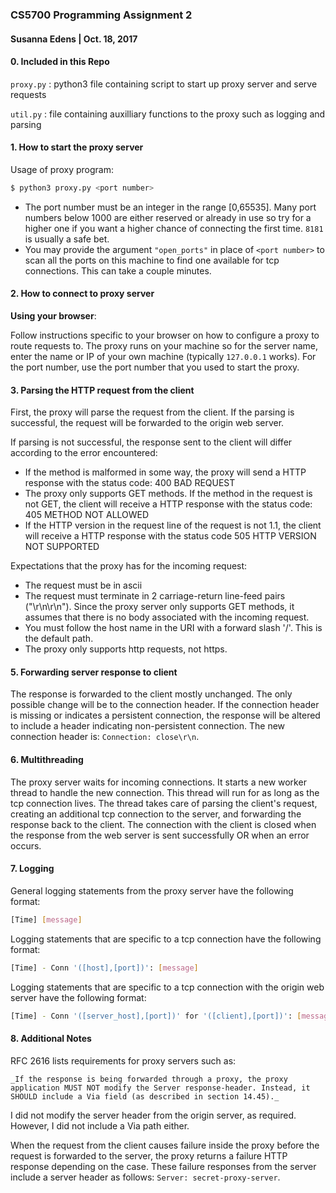 ### CS5700 Programming Assignment 2
#### Susanna Edens | Oct. 18, 2017

#### 0. Included in this Repo
`proxy.py` : python3 file containing script to start up proxy server and serve requests

`util.py` : file containing auxilliary functions to the proxy such as logging and parsing

#### 1. How to start the proxy server
Usage of proxy program:
```bash
$ python3 proxy.py <port number>
```
- The port number must be an integer in the range [0,65535]. Many port numbers below 1000 are either reserved or already in use so try for a higher one if you want a higher chance of connecting the first time. `8181` is usually a safe bet.
- You may provide the argument `"open_ports"` in place of `<port number>` to scan all the ports on this machine to find one available for tcp connections. This can take a couple minutes.


#### 2. How to connect to proxy server

**Using your browser**:

Follow instructions specific to your browser on how to configure a proxy to route requests to. The proxy runs on your machine so for the server name, enter the name or IP of your own machine (typically `127.0.0.1` works). For the port number, use the port number that you used to start the proxy.

#### 3. Parsing the HTTP request from the client
First, the proxy will parse the request from the client. If the parsing is successful, the request will be forwarded to the origin web server.

If parsing is not successful, the response sent to the client will differ according to the error encountered:
- If the method is malformed in some way, the proxy will send a HTTP response with the status code: 400 BAD REQUEST
- The proxy only supports GET methods. If the method in the request is not GET, the client will receive a HTTP response with the status code: 405 METHOD NOT ALLOWED
- If the HTTP version in the request line of the request is not 1.1, the client will receive a HTTP response with the status code 505 HTTP VERSION NOT SUPPORTED


Expectations that the proxy has for the incoming request:
- The request must be in ascii
- The request must terminate in 2 carriage-return line-feed pairs ("\r\n\r\n"). Since the proxy server only supports GET methods, it assumes that there is no body associated with the incoming request.
- You must follow the host name in the URI with a forward slash '/'. This is the default path.
- The proxy only supports http requests, not https.

#### 5. Forwarding server response to client
The response is forwarded to the client mostly unchanged. The only possible change will be to the connection header. If the connection header is missing or indicates a persistent connection, the response will be altered to include a header indicating non-persistent connection. The new connection header is: `Connection: close\r\n`.

#### 6. Multithreading
The proxy server waits for incoming connections. It starts a new worker thread to handle the new connection. This thread will run for as long as the tcp connection lives. The thread takes care of parsing the client's request, creating an additional tcp connection to the server, and forwarding the response back to the client. The connection with the client is closed when the response from the web server is sent successfully OR when an error occurs.

#### 7. Logging
General logging statements from the proxy server have the following format:
```bash
[Time] [message]
```
Logging statements that are specific to a tcp connection have the following format:
```bash
[Time] - Conn '([host],[port])': [message]
```
Logging statements that are specific to a tcp connection with the origin web server have the following format:
```bash
[Time] - Conn '([server_host],[port])' for '([client],[port])': [message]
```
#### 8. Additional Notes

RFC 2616 lists requirements for proxy servers such as:

    _If the response is being forwarded through a proxy, the proxy application MUST NOT modify the Server response-header. Instead, it SHOULD include a Via field (as described in section 14.45)._

I did not modify the server header from the origin server, as required. However, I did not include a Via path either.

When the request from the client causes failure inside the proxy before the request is forwarded to the server, the proxy returns a failure HTTP response depending on the case. These failure responses from the server include a server header as follows: `Server: secret-proxy-server`.

